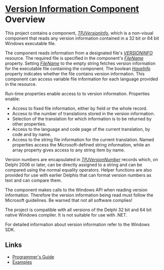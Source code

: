 # [Version Information Component](../VerInfo.md) Overview

This project contains a component, [_TPJVersionInfo_](./API/TPJVersionInfo.md), which is a non-visual component that reads any version information contained in a 32 bit or 64 bit Windows executable file.

The component reads information from a designated file's [_VERSIONINFO_](http://msdn.microsoft.com/en-us/library/aa381058) resource. The required file is specified in the component's [_FileName_](./API/TPJVersionInfo-FileName.md) property. Setting [_FileName_](./API/TPJVersionInfo-FileName.md) to the empty string fetches version information for the executable file containing the component. The boolean [_HaveInfo_](./API/TPJVersionInfo-HaveInfo.md) property indicates whether the file contains version information. This component can access variable file information for each language provided in the resource.

Run-time properties enable access to to version information. Properties enable:

* Access to fixed file information, either by field or the whole record.
* Access to the number of translations stored in the version information.
* Selection of the translation for which information is to be returned by other properties.
* Access to the language and code page of the current translation, by code and by name.
* Access to the string file information for the current translation. Named properties access the Microsoft-defined string information, while an array property gives access to any string item by name.

Version numbers are encapsulated in [_TPJVersionNumber_](./API/TPJVersionNumber.md) records which, on Delphi 2006 or later, can be directly assigned to a string and can be compared using the normal equality operators. Helper functions are also provided for use with earlier Delphis that can format version numbers as text and can compare them.

The component makes calls to the Windows API when reading version information. Therefore the version information being read must follow the Microsoft guidelines. Be warned that not all software complies!

The project is compatible with all versions of the Delphi 32 bit and 64 bit native Windows compiler. It is not suitable for use with .NET.

For detailed information about version information refer to the Windows SDK.

## Links

* [Programmer's Guide](./API.md)
* [Examples](./Examples.md)
